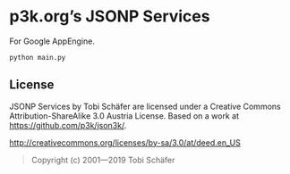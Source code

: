 p3k.org’s JSONP Services
========================

For Google AppEngine.

`python main.py`

License
-------

JSONP Services by Tobi Schäfer are licensed under a Creative Commons Attribution-ShareAlike 3.0 Austria License. Based on a work at https://github.com/p3k/json3k/.

http://creativecommons.org/licenses/by-sa/3.0/at/deed.en_US

> Copyright (c) 2001—2019 Tobi Schäfer
